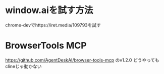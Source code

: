 # window.aiを試す方法

chrome-devでhttps://iret.media/109793を試す

# BrowserTools MCP
https://github.com/AgentDeskAI/browser-tools-mcp のv1.2.0
どうやってもclineじゃ動かない